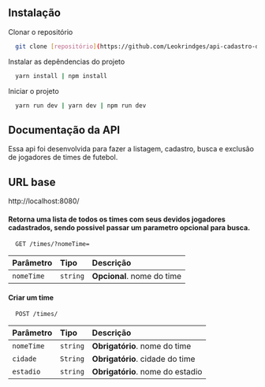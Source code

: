 ## Instalação

Clonar o repositório

```bash
  git clone [repositório](https://github.com/Leokrindges/api-cadastro-de-jogadores/)
```

Instalar as depêndencias do projeto

```bash
  yarn install | npm install
```

Iniciar o projeto

```bash
  yarn run dev | yarn dev | npm run dev
```

## Documentação da API

Essa api foi desenvolvida para fazer a listagem, cadastro, busca e exclusão de jogadores de times de futebol.

## URL base
http://localhost:8080/

#### Retorna uma lista de todos os times com seus devidos jogadores cadastrados, sendo possivel passar um parametro opcional para busca.

```http
  GET /times/?nomeTime=
```

| Parâmetro   | Tipo               | Descrição                                   |
| :---------- | :----------------- | :------------------------------------------ |
| `nomeTime`        | `string`           | **Opcional**. nome do time |


#### Criar um time

```http
  POST /times/
```

| Parâmetro   | Tipo               | Descrição                                   |
| :---------- | :----------------- | :------------------------------------------ |
| `nomeTime`        | `string`           | **Obrigatório**. nome do time |
| `cidade`       | `String`           | **Obrigatório**. cidade do time |
| `estadio `      | `string`           | **Obrigatório**. nome do estadio |
